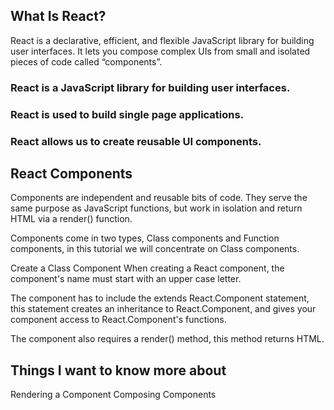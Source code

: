 ## What Is React?
React is a declarative, efficient, and flexible JavaScript library for building user interfaces. It lets you compose complex UIs from small and isolated pieces of code called “components”.

### React is a JavaScript library for building user interfaces.

### React is used to build single page applications.

### React allows us to create reusable UI components.
## React Components
Components are independent and reusable bits of code. They serve the same purpose as JavaScript functions, but work in isolation and return HTML via a render() function.

Components come in two types, Class components and Function components, in this tutorial we will concentrate on Class components.

Create a Class Component
When creating a React component, the component's name must start with an upper case letter.

The component has to include the extends React.Component statement, this statement creates an inheritance to React.Component, and gives your component access to React.Component's functions.

The component also requires a render() method, this method returns HTML.

## Things I want to know more about
Rendering a Component
Composing Components